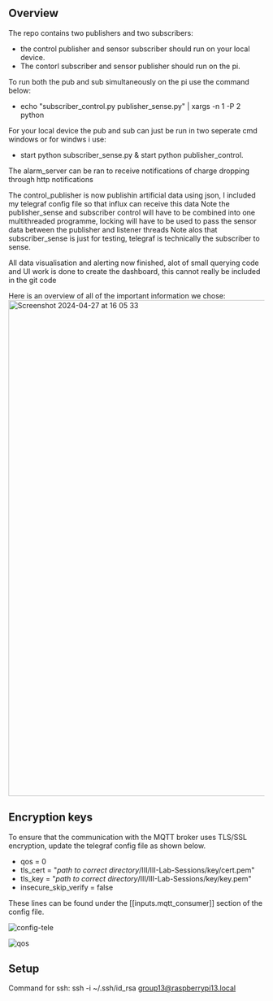 ## Overview
The repo contains two publishers and two subscribers:
* the control publisher and sensor subscriber should run on your local device.
* The contorl subscriber and sensor publisher should run on the pi.

To run both the pub and sub simultaneously on the pi use the command below:
* echo "subscriber_control.py publisher_sense.py" | xargs -n 1 -P 2 python

For your local device the pub and sub can just be run in two seperate cmd windows or for windws i use:
* start python subscriber_sense.py & start python publisher_control.

The alarm_server can be ran to receive notifications of charge dropping through http notifications 

The control_publisher is now publishin artificial data using json, I included my telegraf config file so that influx can receive this data 
Note the publisher_sense and subscriber control will have to be combined into one multithreaded programme, locking will have to be used to pass the sensor data between the publisher and listener threads 
Note alos that subscriber_sense is just for testing, telegraf is technically the subscriber to sense.

All data visualisation and alerting now finished, alot of small querying code and UI work is done to create the dashboard, this cannot really be included in the git code  
  
Here is an overview of all of the important information we chose:
<img width="976" alt="Screenshot 2024-04-27 at 16 05 33" src="https://github.com/Victor-Vansteenkiste/III-Lab-Sessions/assets/61208001/36de08dc-d564-41e5-86b7-838f07cb5ba0">

## Encryption keys
To ensure that the communication with the MQTT broker uses TLS/SSL encryption, update the telegraf config file as shown below.

* qos = 0
* tls_cert = "*path to correct directory*/III/III-Lab-Sessions/key/cert.pem"
* tls_key = "*path to correct directory*/III/III-Lab-Sessions/key/key.pem"
* insecure_skip_verify = false

These lines can be found under the [[inputs.mqtt_consumer]] section of the config file. 

![config-tele](https://github.com/Victor-Vansteenkiste/III-Lab-Sessions/assets/125087856/cde36ae1-b3e9-40c3-9554-0fdd831bb7d4)

![qos](https://github.com/Victor-Vansteenkiste/III-Lab-Sessions/assets/125087856/11058cb4-27a4-492f-a672-bbd32ca04733)


## Setup
Command for ssh: ssh -i ~/.ssh/id_rsa group13@raspberrypi13.local


